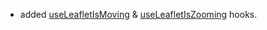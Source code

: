 
- added [useLeafletIsMoving](../..#useleafletismoving) & [useLeafletIsZooming](../..#useleafletiszooming) hooks.
